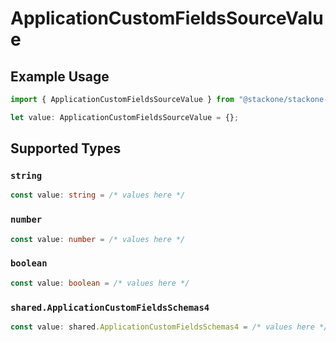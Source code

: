 # ApplicationCustomFieldsSourceValue

## Example Usage

```typescript
import { ApplicationCustomFieldsSourceValue } from "@stackone/stackone-client-ts/sdk/models/shared";

let value: ApplicationCustomFieldsSourceValue = {};
```

## Supported Types

### `string`

```typescript
const value: string = /* values here */
```

### `number`

```typescript
const value: number = /* values here */
```

### `boolean`

```typescript
const value: boolean = /* values here */
```

### `shared.ApplicationCustomFieldsSchemas4`

```typescript
const value: shared.ApplicationCustomFieldsSchemas4 = /* values here */
```

